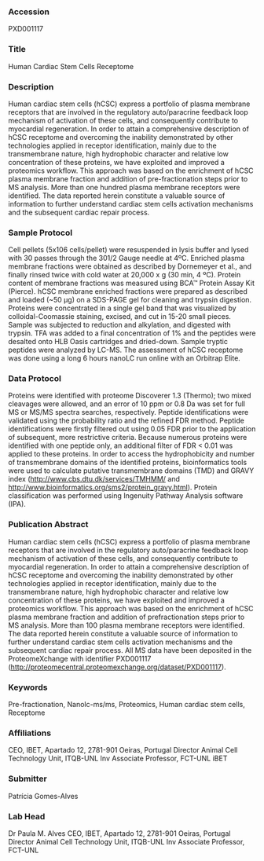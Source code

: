 ### Accession
PXD001117

### Title
Human Cardiac Stem Cells Receptome

### Description
Human cardiac stem cells (hCSC) express a portfolio of plasma membrane receptors that are involved in the regulatory auto/paracrine feedback loop mechanism of activation of these cells, and consequently contribute to myocardial regeneration. In order to attain a comprehensive description of hCSC receptome and overcoming the inability demonstrated by other technologies applied in receptor identification, mainly due to the transmembrane nature, high hydrophobic character and relative low concentration of these proteins, we have exploited and improved a proteomics workflow. This approach was based on the enrichment of hCSC plasma membrane fraction and addition of pre-fractionation steps prior to MS analysis. More than one hundred plasma membrane receptors were identified. The data reported herein constitute a valuable source of information to further understand cardiac stem cells activation mechanisms and the subsequent cardiac repair process.

### Sample Protocol
Cell pellets (5x106 cells/pellet) were resuspended in lysis buffer and lysed with 30 passes through the 301/2 Gauge needle at 4ºC. Enriched plasma membrane fractions were obtained as described by Dornemeyer et al., and finally rinsed twice with cold water at 20,000 x g (30 min, 4 ºC). Protein content of membrane fractions was measured using BCA™ Protein Assay Kit (Pierce). hCSC membrane enriched fractions were prepared as described  and loaded (~50 µg) on a SDS-PAGE gel for cleaning and trypsin digestion. Proteins were concentrated in a single gel band that was visualized by colloidal-Coomassie staining, excised, and cut in 15-20 small pieces. Sample was subjected to reduction and alkylation, and digested with trypsin. TFA was added to a final concentration of 1% and the peptides were desalted onto HLB Oasis cartridges and dried-down. Sample tryptic peptides were analyzed by LC-MS. The assessment of hCSC receptome was done using a long 6 hours nanoLC run online with an Orbitrap Elite.

### Data Protocol
Proteins were identified with proteome Discoverer 1.3 (Thermo); two mixed cleavages were allowed, and an error of 10 ppm or 0.8 Da was set for full MS or MS/MS spectra searches, respectively. Peptide identifications were validated using the probability ratio and the refined FDR method. Peptide identifications were firstly filtered out using 0.05 FDR prior to the application of subsequent, more restrictive criteria. Because numerous proteins were identified with one peptide only, an additional filter of FDR < 0.01 was applied to these proteins. In order to access the hydrophobicity and number of transmembrane domains of the identified proteins, bioinformatics tools were used to calculate putative transmembrane domains (TMD) and GRAVY index (http://www.cbs.dtu.dk/services/TMHMM/ and http://www.bioinformatics.org/sms2/protein_gravy.html). Protein classification was performed using Ingenuity Pathway Analysis software (IPA).

### Publication Abstract
Human cardiac stem cells (hCSC) express a portfolio of plasma membrane receptors that are involved in the regulatory auto/paracrine feedback loop mechanism of activation of these cells, and consequently contribute to myocardial regeneration. In order to attain a comprehensive description of hCSC receptome and overcoming the inability demonstrated by other technologies applied in receptor identification, mainly due to the transmembrane nature, high hydrophobic character and relative low concentration of these proteins, we have exploited and improved a proteomics workflow. This approach was based on the enrichment of hCSC plasma membrane fraction and addition of prefractionation steps prior to MS analysis. More than 100 plasma membrane receptors were identified. The data reported herein constitute a valuable source of information to further understand cardiac stem cells activation mechanisms and the subsequent cardiac repair process. All MS data have been deposited in the ProteomeXchange with identifier PXD001117 (http://proteomecentral.proteomexchange.org/dataset/PXD001117).

### Keywords
Pre-fractionation, Nanolc-ms/ms, Proteomics, Human cardiac stem cells, Receptome

### Affiliations
CEO, IBET, Apartado 12, 2781-901 Oeiras, Portugal  Director Animal Cell Technology Unit, ITQB-UNL Inv Associate Professor, FCT-UNL
iBET

### Submitter
Patrícia Gomes-Alves

### Lab Head
Dr Paula M. Alves
CEO, IBET, Apartado 12, 2781-901 Oeiras, Portugal  Director Animal Cell Technology Unit, ITQB-UNL Inv Associate Professor, FCT-UNL


